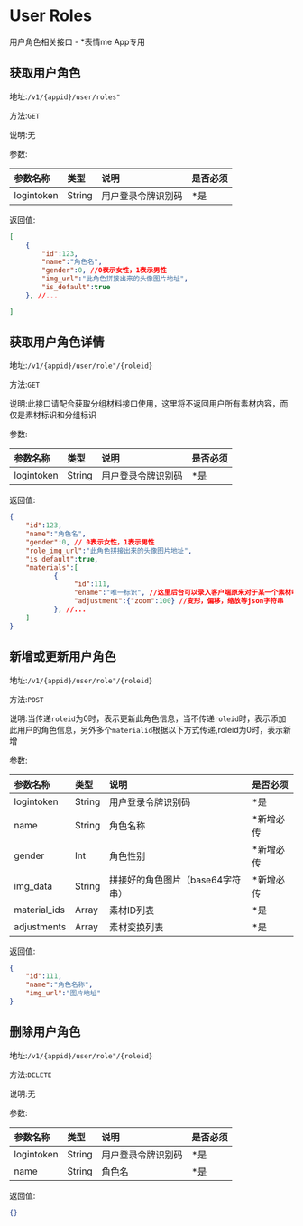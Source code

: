 User Roles 
================
用户角色相关接口 - *表情me App专用

获取用户角色
----------------

地址:`/v1/{appid}/user/roles"`

方法:`GET`

说明:无

参数:

| 参数名称        |类型    |说明                              |是否必须|
|:------------- |:-------|:--------------------------------|:-----|
| logintoken     |String  |用户登录令牌识别码                    |*是 | 

返回值:
```json
[
    {
        "id":123,
        "name":"角色名",
        "gender":0, //0表示女性，1表示男性
        "img_url":"此角色拼接出来的头像图片地址",
        "is_default":true
    }, //...

]
```

获取用户角色详情
----------------

地址:`/v1/{appid}/user/role"/{roleid}`

方法:`GET`

说明:此接口请配合获取分组材料接口使用，这里将不返回用户所有素材内容，而仅是素材标识和分组标识

参数:

| 参数名称        |类型    |说明                              |是否必须|
|:------------- |:-------|:--------------------------------|:-----|
| logintoken     |String  |用户登录令牌识别码                    |*是 |

返回值:
```json
{
    "id":123,
    "name":"角色名",
    "gender":0, // 0表示女性，1表示男性
    "role_img_url":"此角色拼接出来的头像图片地址",
    "is_default":true,
    "materials":[
           {
                "id":111,
                "ename":"唯一标识", //这里后台可以录入客户端原来对于某一个素材唯一标识，免去重复编码
                "adjustment":{"zoom":100} //变形，偏移，缩放等json字符串
           }, //...
    ]
}
```

新增或更新用户角色
----------------

地址:`/v1/{appid}/user/role"/{roleid}`

方法:`POST`

说明:当传递`roleid`为0时，表示更新此角色信息，当不传递`roleid`时，表示添加此用户的角色信息，另外多个`materialid`根据以下方式传递,roleid为0时，表示新增

参数:

| 参数名称        |类型    |说明                              |是否必须|
|:------------- |:-------|:--------------------------------|:-----|
| logintoken     |String  |用户登录令牌识别码                    |*是 |
| name           |String  |角色名称                             |*新增必传| 
| gender         |Int     |角色性别                             |*新增必传| 
| img_data        |String  |拼接好的角色图片（base64字符串）        |*新增必传|
| material_ids    |Array   |素材ID列表                           |*是 |
| adjustments    |Array   |素材变换列表                          |*是 | 

返回值:
```json
{
    "id":111,
    "name":"角色名称",
    "img_url":"图片地址"
}
```

删除用户角色
----------------

地址:`/v1/{appid}/user/role"/{roleid}`

方法:`DELETE`

说明:无

参数:

| 参数名称        |类型    |说明                              |是否必须|
|:------------- |:-------|:--------------------------------|:-----|
| logintoken     |String  |用户登录令牌识别码                    |*是 |
| name           |String  |角色名                              |*是| 

返回值:
```json
{}
```
